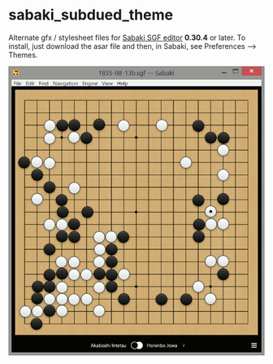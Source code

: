 # sabaki_subdued_theme

Alternate gfx / stylesheet files for [Sabaki SGF editor](https://github.com/yishn/Sabaki) **0.30.4** or later. To install, just download the asar file and then, in Sabaki, see Preferences --> Themes.

![Theme Screenshot](https://raw.githubusercontent.com/fohristiwhirl/sabaki_subdued_theme/master/screenshot.gif)
